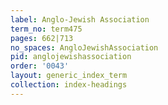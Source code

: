 ```yaml
---
label: Anglo-Jewish Association
term_no: term475
pages: 662|713
no_spaces: AngloJewishAssociation
pid: anglojewishassociation
order: '0043'
layout: generic_index_term
collection: index-headings
---
```

